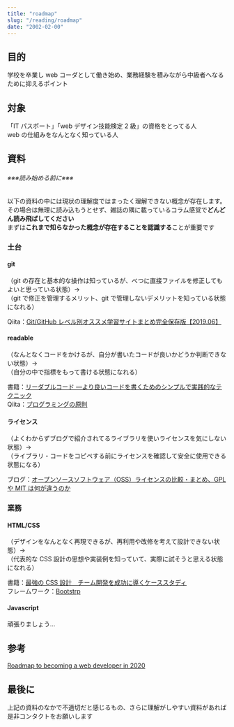 ```yaml
---
title: "roadmap"
slug: "/reading/roadmap"
date: "2002-02-00"
---
```


## 目的

学校を卒業し web コーダとして働き始め、業務経験を積みながら中級者へなるために抑えるポイント

## 対象

「IT パスポート」「web デザイン技能検定 2 級」の資格をとってる人  
web の仕組みをなんとなく知っている人

## 資料

###### ※※※読み始める前に※※※

以下の資料の中には現状の理解度ではまったく理解できない概念が存在します。  
その場合は無理に読み込もうとせず、雑誌の隅に載っているコラム感覚で**どんどん読み飛ばしてください**  
まずは**これまで知らなかった概念が存在することを認識する**ことが重要です

### 土台

#### git

（git の存在と基本的な操作は知っているが、べつに直接ファイルを修正してもよいと思っている状態）→  
（git で修正を管理するメリット、git で管理しないデメリットを知っている状態になれる）

Qiita：[Git/GitHub レベル別オススメ学習サイトまとめ完全保存版【2019.06】](https://qiita.com/thinkalot/items/b3c2e9060f46f5d4ea46)

#### readable

（なんとなくコードをかけるが、自分が書いたコードが良いかどうか判断できない状態）→  
（自分の中で指標をもって書ける状態になれる）

書籍：[リーダブルコード ―より良いコードを書くためのシンプルで実践的なテクニック](https://www.amazon.co.jp/dp/4873115655/ref=cm_sw_r_tw_dp_U_x_pFpTDbXBQY6FP)  
Qiita：[プログラミングの原則](https://qiita.com/ryotanatsume/items/018cae5c5be8faba367a)

#### ライセンス

（よくわからずブログで紹介されてるライブラリを使いライセンスを気にしない状態）→  
（ライブラリ・コードをコピペする前にライセンスを確認して安全に使用できる状態になる）

ブログ：[オープンソースソフトウェア（OSS）ライセンスの比較・まとめ、GPL や MIT は何が違うのか](https://www.sbbit.jp/article/cont1/34811)

### 業務

#### HTML/CSS

（デザインをなんとなく再現できるが、再利用や改修を考えて設計できない状態）→  
（代表的な CSS 設計の思想や実装例を知っていて、実際に試そうと思える状態になれる）

書籍：[最強の CSS 設計　チーム開発を成功に導くケーススタディ](https://www.amazon.co.jp/dp/B01MZDTPSS/ref=cm_sw_r_tw_dp_U_x_.XpTDb3AFBWN8)  
フレームワーク：[Bootstrp](https://getbootstrap.com/)

#### Javascript

頑張りましょう…

## 参考

[Roadmap to becoming a web developer in 2020](https://github.com/kamranahmedse/developer-roadmap)

## 最後に

上記の資料のなかで不適切だと感じるもの、さらに理解がしやすい資料があれば是非コンタクトをお願いします
